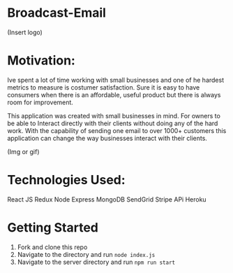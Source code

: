 # Broadcast-Email
(Insert logo) 


# Motivation:
Ive spent a lot of time working with small businesses and one of he hardest metrics to measure is costumer satisfaction. Sure it is easy to have consumers when there is an affordable, useful product but there is always room for improvement. 

This application was created with small businesses in mind. For owners to be able to Interact directly with their clients without doing any of the hard work. With the capability of sending one email to over 1000+ customers this application can change the way businesses interact with their clients.


(Img or gif)



# Technologies Used:
React JS 
Redux
Node
Express
MongoDB
SendGrid
Stripe APi
Heroku

# Getting Started
1. Fork and clone this repo
2. Navigate to the directory and run 
   `node index.js`
4. Navigate to the server directory and run 
   `npm run start`
